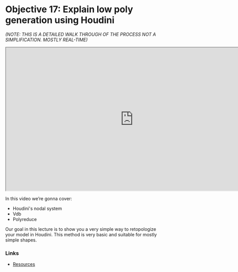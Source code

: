 # Objective 17: Explain low poly generation using Houdini

<p style="text-align: left;"><em>(NOTE: THIS IS A DETAILED WALK THROUGH OF THE PROCESS NOT A SIMPLIFICATION. MOSTLY REAL-TIME)</em></p>
<p><iframe src="https://www.youtube.com/embed/GMxptyekrLs?rel=0" width="800" height="450" allowfullscreen="allowfullscreen" allow="autoplay; fullscreen"></iframe></p>
<p>In this video we’re gonna cover:</p>
<ul>
<li>Houdini's nodal system</li>
<li>Vdb</li>
<li>Polyreduce</li>
</ul>
<p>Our goal in this lecture is to show you a very simple way to retopologize your model in Houdini. This method is very basic and suitable for mostly simple shapes.</p>
<h3>Links</h3>
<ul>
<li><a title="Resources" href="https://www.dropbox.com/sh/a4ztglrlz2f2br1/AADxQ1Duvyw2QSH3_H7mVgqda?dl=0" data-api-endpoint="https://canvas.instructure.com/api/v1/courses/2369965/pages/resources" data-api-returntype="Page">Resources</a></li>
</ul>
<p>&nbsp;</p>